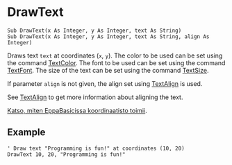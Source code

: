 <!--graphics-->
DrawText
========

```eppabasic
Sub DrawText(x As Integer, y As Integer, text As String)
Sub DrawText(x As Integer, y As Integer, text As String, align As Integer)
```

Draws text `text` at coordinates (`x`, `y`).
The color to be used can be set using the command [TextColor](manual:textcolor).
The font to be used can be set using the command [TextFont](manual:textfont).
The size of the text can be set using the command [TextSize](manual:textsize).

If parameter `align` is not given, the align set using
[TextAlign](manual:textalign) is used.

See [TextAlign](manual:textalign) to get more information about aligning the text.

[Katso, miten EppaBasicissa koordinaatisto toimii](manual:/coordinates).


Example
----------
```eppabasic
' Draw text "Programming is fun!" at coordinates (10, 20)
DrawText 10, 20, "Programming is fun!"
```
